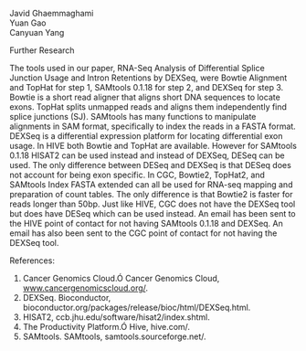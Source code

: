Javid Ghaemmaghami     
Yuan Gao    
Canyuan Yang    

Further Research

The tools used in our paper, RNA-Seq Analysis of Differential Splice Junction Usage and Intron Retentions by DEXSeq, were Bowtie Alignment and TopHat for step 1, SAMtools 0.1.18 for step 2, and DEXSeq for step 3. Bowtie is a short read aligner that aligns short DNA sequences to locate exons. TopHat splits unmapped reads and aligns them independently find splice junctions (SJ). SAMtools has many functions to manipulate alignments in SAM format, specifically to index the reads in a FASTA format. DEXSeq is a differential expression platform for locating differential exon usage. In HIVE both Bowtie and TopHat are available. However for SAMtools 0.1.18 HISAT2 can be used instead and instead of DEXSeq, DESeq can be used. The only difference between DESeq and DEXSeq is that DESeq does not account for being exon specific. In CGC, Bowtie2, TopHat2, and SAMtools Index FASTA extended can all be used for RNA-seq mapping and preparation of count tables. The only difference is that Bowtie2 is faster for reads longer than 50bp. Just like HIVE, CGC does not have the DEXSeq tool but does have DESeq which can be used instead. An email has been sent to the HIVE point of contact for not having SAMtools 0.1.18 and DEXSeq. An email has also been sent to the CGC point of contact for not having the DEXSeq tool. 





References: 
1) Cancer Genomics Cloud.Ó Cancer Genomics Cloud, www.cancergenomicscloud.org/.
2) DEXSeq. Bioconductor, bioconductor.org/packages/release/bioc/html/DEXSeq.html.
3) HISAT2, ccb.jhu.edu/software/hisat2/index.shtml.
4) The Productivity Platform.Ó Hive, hive.com/.
5) SAMtools. SAMtools, samtools.sourceforge.net/.




